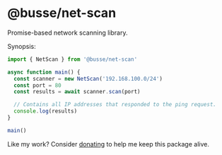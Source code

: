 # @busse/net-scan

Promise-based network scanning library.

Synopsis:

```ts
import { NetScan } from '@busse/net-scan'

async function main() {
  const scanner = new NetScan('192.168.100.0/24')
  const port = 80
  const results = await scanner.scan(port)

  // Contains all IP addresses that responded to the ping request.
  console.log(results)
}

main()
```

Like my work? Consider [donating](https://www.paypal.com/donate/?hosted_button_id=7BJ4R7HK5A5BG) to help me keep this package alive.
